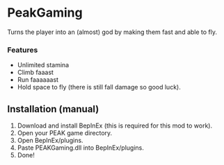 # PeakGaming
Turns the player into an (almost) god by making them fast and able to fly.

### Features
 - Unlimited stamina
 - Climb faaast
 - Run faaaaaast
 - Hold space to fly (there is still fall damage so good luck).

## Installation (manual)
1. Download and install BepInEx (this is required for this mod to work).
2. Open your PEAK game directory.
3. Open BepInEx/plugins.
4. Paste PEAKGaming.dll into BepInEx/plugins.
5. Done!
